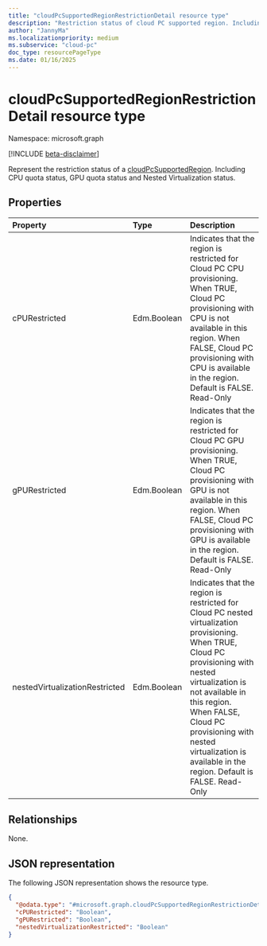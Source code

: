 ```yaml
---
title: "cloudPcSupportedRegionRestrictionDetail resource type"
description: "Restriction status of cloud PC supported region. Including CPU provisioning status, GPU provisioning status and Nested Virtualization provisioning status."
author: "JannyMa"
ms.localizationpriority: medium
ms.subservice: "cloud-pc"
doc_type: resourcePageType
ms.date: 01/16/2025
---
```


# cloudPcSupportedRegionRestrictionDetail resource type

Namespace: microsoft.graph

[!INCLUDE [beta-disclaimer](../../includes/beta-disclaimer.md)]

Represent the restriction status of a [cloudPcSupportedRegion](../resources/cloudpcsupportedregion.md). Including CPU quota status, GPU quota status and Nested Virtualization status.

## Properties

| Property                       | Type       | Description |
|:-------------------------------|:-----------|:----------------------------------------------------------------------------------------------------------------------------------------------------------------------------------------------------------------------------------         |
| cPURestricted                  | Edm.Boolean| Indicates that the region is restricted for Cloud PC CPU provisioning. When TRUE, Cloud PC provisioning with CPU is not available in this region. When FALSE, Cloud PC provisioning with CPU is available in the region. Default is FALSE. Read-Only                                     | No       | Yes      |
| gPURestricted                  | Edm.Boolean| Indicates that the region is restricted for Cloud PC GPU provisioning. When TRUE, Cloud PC provisioning with GPU is not available in this region. When FALSE, Cloud PC provisioning with GPU is available in the region. Default is FALSE. Read-Only                                     | No       | Yes      |
| nestedVirtualizationRestricted | Edm.Boolean| Indicates that the region is restricted for Cloud PC nested virtualization provisioning. When TRUE, Cloud PC provisioning with nested virtualization is not available in this region. When FALSE, Cloud PC provisioning with nested virtualization is available in the region. Default is FALSE. Read-Only | No       | Yes      |

## Relationships

None.

## JSON representation

The following JSON representation shows the resource type.

<!-- {
  "blockType": "resource",
  "@odata.type": "microsoft.graph.cloudPcSupportedRegionRestrictionDetail"
}
-->

``` json
{
  "@odata.type": "#microsoft.graph.cloudPcSupportedRegionRestrictionDetail",
  "cPURestricted": "Boolean",
  "gPURestricted": "Boolean",
  "nestedVirtualizationRestricted": "Boolean"
}
```